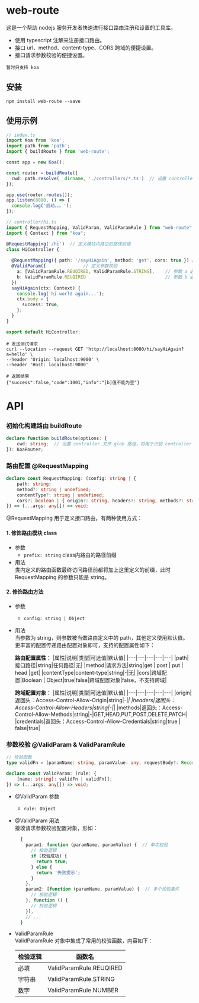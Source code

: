 # web-route
这是一个帮助 nodejs 服务开发者快速进行接口路由注册和设置的工具库。
* 使用 typescript 注解来注册接口路由。
* 接口 url、method、content-type、CORS 跨域的便捷设置。
* 接口请求参数校验的便捷设置。

`暂时只支持 koa`

## 安装
```
npm install web-route --save
```

## 使用示例
```typescript
// index.ts
import Koa from 'koa';
import path from 'path';
import { buildRoute } from 'web-route';

const app = new Koa();

const router = buildRoute({
  cwd: path.resolve(__dirname, './controllers/*.ts')  // 设置 controller 文件 glob 路径
});

app.use(router.routes());
app.listen(8080, () => {
  console.log('启动。。。');
});
```
```typescript
// controller/hi.ts
import { RequestMapping, ValidParam, ValidParamRule } from "web-route";
import { Context } from "koa";

@RequestMapping('/hi')  // 定义模块内路由的路径前缀
class HiController {
  
  @RequestMapping({ path: '/sayHiAgain', method: 'get', cors: true }) // get: /hi/sayHiAgain
  @ValidParam({              // 定义参数校验
    a: [ValidParamRule.REUQIRED, ValidParamRule.STRING],    // 参数 a 必填且字符串类型
    b: ValidParamRule.REUQIRED                              // 参数 b 必填
  })
  sayHiAgain(ctx: Context) {
    console.log('hi world again...');
    ctx.body = {
      success: true,
    };
  }
}

export default HiController;
```

```shell
# 发送测试请求
curl --location --request GET 'http://localhost:8080/hi/sayHiAgain?a=hello' \
--header 'Origin: localhost:9000' \
--header 'Host: localhost:9000'
```

```shell
# 返回结果
{"success":false,"code":1001,"info":"[b]值不能为空"}
```


# API
### 初始化构建路由 buildRoute
```typescript
declare function buildRoute(options: {
    cwd: string;  // 设置 controller 文件 glob 路径，将用于识别 controller 模块。
}): KoaRouter;
```


### 路由配置 @RequestMapping
```typescript
declare const RequestMapping: (config: string | {
    path: string;
    method?: string | undefined;
    contentType?: string | undefined;
    cors?: boolean | { origin?: string, headers?: string, methods?: string, credentials?: string };
}) => (...args: any[]) => void;
```
@RequestMapping 用于定义接口路由，有两种使用方式：<br/>
#### 1. 修饰路由模块 class
  * 参数
    * `prefix: string` class内路由的路径前缀  
  * 用法<br/>
    类内定义的路由函数最终访问路径前都将加上这里定义的前缀，此时 RequestMapping 的参数只能是 string。

#### 2. 修饰路由方法
  * 参数
    * `config: string | Object`
  * 用法<br/>
    当参数为 string，则参数被当做路由定义中的 path，其他定义使用默认值。更丰富的配置传递路由配置对象即可，支持的配置属性如下：

    **路由配置属性：**
    |属性|说明|类型|可选值|默认值|
    |---|---|---|---|---|
    |path|接口路径|string|任何路径|无|
    |method|请求方法|string|get \| post \| put \| head |get|
    |contentType|content-type|string|-|无|
    |cors|跨域配置|Boolean \| Object|true\|false\|跨域配置对象|false，不支持跨域|

    **跨域配置对象：**
    |属性|说明|类型|可选值|默认值|
    |---|---|---|---|---|
    |origin|返回头：Access-Control-Allow-Origin|string|-|*|
    |headers|返回头：Access-Control-Allow-Headers|string|-|*|
    |methods|返回头：Access-Control-Allow-Methods|string|-|GET,HEAD,PUT,POST,DELETE,PATCH|
    |credentials|返回头：Access-Control-Allow-Credentials|string|true \| false|true|

### 参数校验 @ValidParam & ValidParamRule
```typescript
// 检验函数
type validFn = (paramName: string, paramValue: any, requestBody?: Record<string, any>, ctx?: Context) => string | boolean;

declare const ValidParam: (rule: {
    [name: string]: validFn | validFn[];
}) => (...args: any[]) => void;
```
  * @ValidParam 参数
    * `rule: Object`
  * @ValidParam 用法<br/>
    接收请求参数校验配置对象，形如：
    ```typescript
      {
        param1: function (paramName, paramValue) {  // 单次校验
          // 校验逻辑
          if (校验成功) {
            return true;
          } else {
            return '失败提示';
          }
        },
        param2: [function (paramName, paramValue) {  // 多个校验条件
          // 校验逻辑
        }, function () {
          // 校验逻辑
        }],
        // ...
      }
    ```

  * ValidParamRule<br/>
  ValidParamRule 对象中集成了常用的校验函数，内容如下：

    |检验逻辑|函数名|
    |---|---|
    |必填|ValidParamRule.REUQIRED|
    |字符串|ValidParamRule.STRING|
    |数字|ValidParamRule.NUMBER|